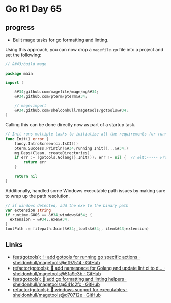 # Go R1 Day 65


## progress

- Built mage tasks for go formatting and linting.

Using this approach, you can now drop a `magefile.go` file into a project and set the following:

```go
// &#43;build mage

package main

import (

	&#34;github.com/magefile/mage/mg&#34;
	&#34;github.com/pterm/pterm&#34;

	// mage:import
	&#34;github.com/sheldonhull/magetools/gotools&#34;
)
```

Calling this can be done directly now as part of a startup task.

```go
// Init runs multiple tasks to initialize all the requirements for running a project for a new contributor.
func Init() error {
	fancy.IntroScreen(ci.IsCI())
	pterm.Success.Println(&#34;running Init()...&#34;)
	mg.Deps(Clean, createDirectories)
	if err := (gotools.Golang{}.Init()); err != nil {  // &lt;----- From another package.
		return err
	}

	return nil
}
```

Additionally, handled some Windows executable path issues by making sure to wrap up the path resolution.

```go
// if windows detected, add the exe to the binary path
var extension string
if runtime.GOOS == &#34;windows&#34; {
  extension = &#34;.exe&#34;
}
toolPath := filepath.Join(&#34;_tools&#34;, item&#43;extension)
```

## Links

- [feat(gotools): ✨ add gotools for running go specific actions · sheldonhull/magetools@ef97514 · GitHub](https://github.com/sheldonhull/magetools/commit/ef9751455ea80321f197eca55b11126ea551371d)
- [refactor(gotools): 🚚 add namespace for Golang and update lint ci to d… · sheldonhull/magetools@51a9c3b · GitHub](https://github.com/sheldonhull/magetools/commit/51a9c3b1a2fbef3c794a41ecd2aa265d6c120326)
- [feat(gotools): 🎉 add go formatting and linting helpers · sheldonhull/magetools@541c2fc · GitHub](https://github.com/sheldonhull/magetools/commit/541c2fcb1eb2e4ffc647b65d407fbd48ee946ecc)
- [refactor(gotools): 🔨 windows support for executables · sheldonhull/magetools@d70712e · GitHub](https://github.com/sheldonhull/magetools/commit/d70712e87a94d5efc6e0f47652a0e61641005b12)

